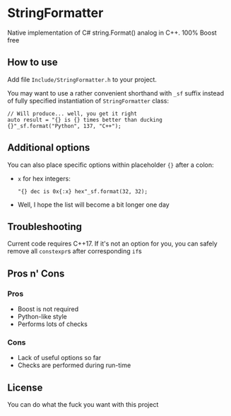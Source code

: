 # StringFormatter
Native implementation of C# string.Format() analog in C++. 100% Boost free



## How to use
Add file `Include/StringFormatter.h` to your project.

You may want to use a rather convenient shorthand with `_sf` suffix 
instead of fully specified instantiation of `StringFormatter` class:
```
// Will produce... well, you get it right
auto result = "{} is {} times better than ducking {}"_sf.format("Python", 137, "C++");
```



## Additional options
You can also place specific options within placeholder `{}` after a colon:
* `x` for hex integers:
    ```
    "{} dec is 0x{:x} hex"_sf.format(32, 32);
    ```
* Well, I hope the list will become a bit longer one day



## Troubleshooting
Current code requires C++17. If it's not an option for you, you can safely remove
all `constexpr`s after corresponding `if`s



## Pros n' Cons
### Pros
* Boost is not required
* Python-like style
* Performs lots of checks


### Cons
* Lack of useful options so far
* Checks are performed during run-time
    


## License
You can do what the fuck you want with this project
